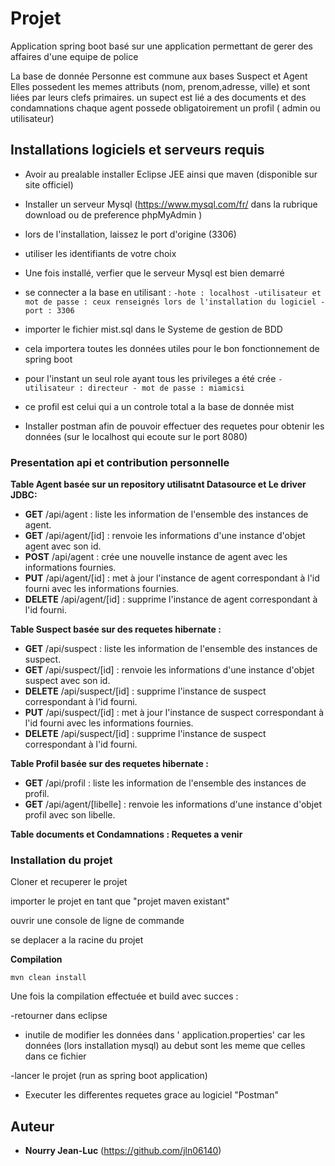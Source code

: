 # Projet

Application spring boot basé sur une application permettant de gerer des affaires d'une equipe de police

La base de donnée Personne est commune aux bases Suspect et Agent
Elles possedent les memes attributs (nom, prenom,adresse, ville) et sont liées par leurs clefs primaires.
un supect est lié a des documents et des condamnations
chaque agent possede obligatoirement un profil ( admin ou utilisateur)


## Installations logiciels et serveurs requis

- Avoir au prealable installer Eclipse JEE ainsi que maven (disponible sur site officiel)

- Installer un serveur Mysql (https://www.mysql.com/fr/ dans la rubrique download ou de preference phpMyAdmin )
- lors de l'installation, laissez le port d'origine (3306)
- utiliser les identifiants de votre choix
- Une fois installé, verfier que le serveur Mysql est bien demarré
- se connecter a la base en utilisant :
        ```
        -hote : localhost
        -utilisateur et mot de passe : ceux renseignés lors de l'installation du logiciel
        -port : 3306
        ```
- importer le fichier mist.sql dans le Systeme de gestion de BDD
- cela importera toutes les données utiles pour le bon fonctionnement de spring boot
- pour l'instant un seul role ayant tous les privileges a été crée
        ```
        - utilisateur : directeur
        - mot de passe : miamicsi
        ```
- ce profil est celui qui a un controle total a la base de donnée mist

- Installer postman afin de pouvoir effectuer des requetes pour obtenir les données (sur le localhost qui ecoute sur le port 8080)


### Presentation api et contribution personnelle

**Table Agent basée sur un repository utilisatnt Datasource et Le driver JDBC:**

* **GET** /api/agent : liste les information de l'ensemble des instances de agent.
 * **GET** /api/agent/[id] : renvoie les informations d'une instance d'objet agent avec son id.
 * **POST** /api/agent : crée une nouvelle instance de agent avec les informations fournies.
 * **PUT** /api/agent/[id] : met à jour l'instance de agent correspondant à l'id fourni avec les informations fournies.
 * **DELETE** /api/agent/[id] : supprime l'instance de agent correspondant à l'id fourni.

 **Table Suspect basée sur des requetes hibernate :**

* **GET** /api/suspect : liste les information de l'ensemble des instances de suspect.
 * **GET** /api/suspect/[id] : renvoie les informations d'une instance d'objet suspect avec son id.
 * **DELETE** /api/suspect/[id] : supprime l'instance de suspect correspondant à l'id fourni.
 * **PUT** /api/suspect/[id] : met à jour l'instance de suspect correspondant à l'id fourni avec les informations fournies.
 * **DELETE** /api/suspect/[id] : supprime l'instance de suspect correspondant à l'id fourni.

**Table Profil basée sur des requetes hibernate :**
* **GET** /api/profil : liste les information de l'ensemble des instances de profil.
* **GET** /api/agent/[libelle] : renvoie les informations d'une instance d'objet profil avec son libelle.


 **Table documents et Condamnations : Requetes a venir**

### Installation du projet

Cloner et recuperer le projet

importer le projet en tant que "projet maven existant"

ouvrir une console de ligne de commande

se deplacer a la racine du projet

**Compilation**
```
mvn clean install
```

Une fois la compilation effectuée et build avec succes :

-retourner dans eclipse

- inutile de modifier les données dans ' application.properties' car les données  (lors installation mysql) au debut sont les meme que celles dans ce fichier

-lancer le projet (run as spring boot application)

- Executer les differentes requetes grace au logiciel "Postman"


## Auteur

* **Nourry Jean-Luc** 
(https://github.com/jln06140)



